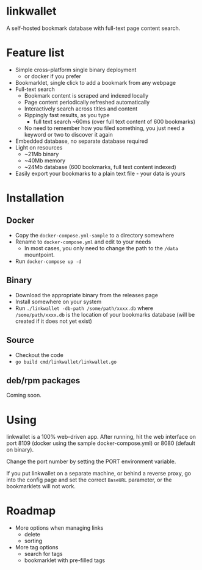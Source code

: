 # linkwallet

A self-hosted bookmark database with full-text page content search.

# Feature list

* Simple cross-platform single binary deployment
  * or docker if you prefer
* Bookmarklet, single click to add a bookmark from any webpage
* Full-text search
  * Bookmark content is scraped and indexed locally
  * Page content periodically refreshed automatically
  * Interactively search across titles and content
  * Rippingly fast results, as you type
    * full text search ~60ms (over full text content of 600 bookmarks)
  * No need to remember how you filed something, you just need a keyword
    or two to discover it again
* Embedded database, no separate database required
* Light on resources
  * ~21Mb binary
  * ~40Mb memory
  * ~24Mb database (600 bookmarks, full text content indexed)
* Easily export your bookmarks to a plain text file - your data is yours

# Installation

## Docker

* Copy the `docker-compose.yml-sample` to a directory somewhere
* Rename to `docker-compose.yml` and edit to your needs
  * In most cases, you only need to change the path to the `/data`
    mountpoint.
* Run `docker-compose up -d`

## Binary

* Download the appropriate binary from the releases page
* Install somewhere on your system
* Run `./linkwallet -db-path /some/path/xxxx.db` where `/some/path/xxxx.db`
  is the location of your bookmarks database (will be created if it does not yet exist)

## Source

* Checkout the code
* `go build cmd/linkwallet/linkwallet.go`

## deb/rpm packages

Coming soon.

# Using

linkwallet is a 100% web-driven app. After running, hit the web interface
on port 8109 (docker using the sample docker-compose.yml) or 8080 (default
on binary).

Change the port number by setting the PORT environment variable.

If you put linkwallet on a separate machine, or behind a reverse proxy,
go into the config page and set the correct `BaseURL` parameter, or the bookmarklets
will not work.

# Roadmap

* More options when managing links
  * delete
  * sorting
* More tag options
  * search for tags
  * bookmarklet with pre-filled tags